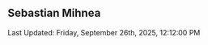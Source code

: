 <h2>Sebastian Mihnea</h2>

<!--RECENT_ACTIVITY:start-->
<!--RECENT_ACTIVITY:end-->
<!--RECENT_ACTIVITY:last_update-->
Last Updated: Friday, September 26th, 2025, 12:12:00 PM
<!--RECENT_ACTIVITY:last_update_end-->

<!---LOL-STATS-START-HERE--->
<!---LOL-STATS-END-HERE--->

